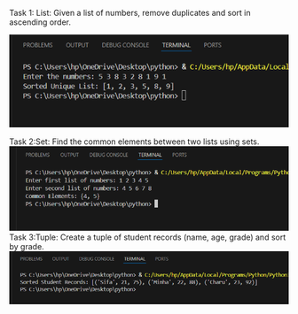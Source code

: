 Task 1: List: Given a list of numbers, remove duplicates and sort in ascending order.

![Output](https://github.com/minhaakter/Ai-lab/blob/main/clp%202/screenshot/task%2001.png)

Task 2:Set: Find the common elements between two lists using sets. 
![Output](https://github.com/minhaakter/Ai-lab/blob/main/clp%202/screenshot/task%2002.png)
Task 3:Tuple: Create a tuple of student records (name, age, grade) and sort by grade.
![Output](https://github.com/minhaakter/Ai-lab/blob/main/clp%202/screenshot/task%2003.png)
